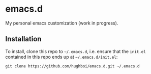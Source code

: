 # emacs.d
My personal emacs customization (work in progress).

## Installation
To install, clone this repo to `~/.emacs.d`, i.e. ensure that the `init.el` contained in this repo ends up at `~/.emacs.d/init.el`:
```
git clone https://github.com/hughboi/emacs.d.git ~/.emacs.d
```
